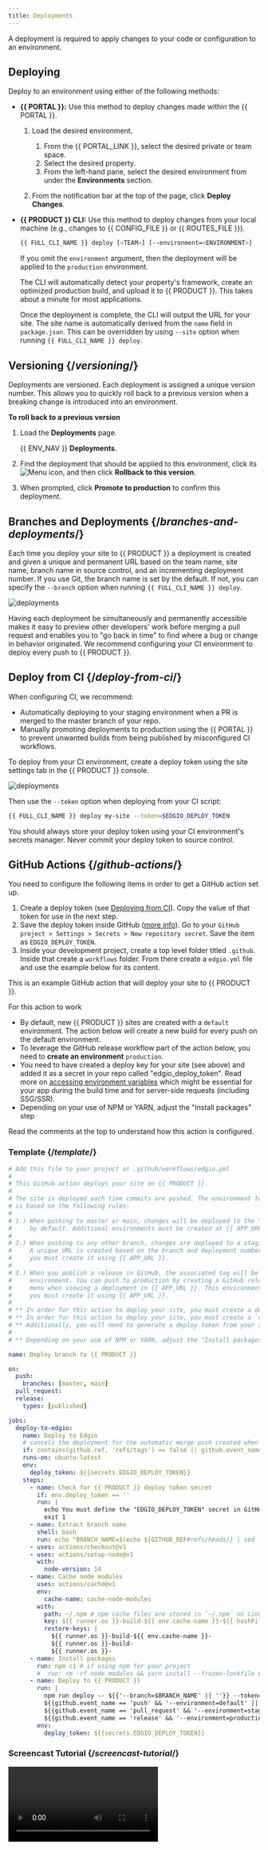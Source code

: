 ```yaml
---
title: Deployments
---
```


A deployment is required to apply changes to your code or configuration to an environment. 

## Deploying 

Deploy to an environment using either of the following methods:

-   **{{ PORTAL }}:** Use this method to deploy changes made within the {{ PORTAL }}. 
    1.  Load the desired environment.

        1.  From the {{ PORTAL_LINK }}, select the desired private or team space.
        2.  Select the desired property.
        3.  From the left-hand pane, select the desired environment from under the **Environments** section.

    2.  From the notification bar at the top of the page, click **Deploy Changes**.

-   **{{ PRODUCT }} CLI:** Use this method to deploy changes from your local machine (e.g., changes to {{ CONFIG_FILE }} or {{ ROUTES_FILE }}).

    ```bash
    {{ FULL_CLI_NAME }} deploy [<TEAM>] [--environment=<ENVIRONMENT>]
    ```
    <Callout type="info">

      If you omit the `environment` argument, then the deployment will be applied to the `production` environment.

    </Callout>

    The CLI will automatically detect your property's framework, create an optimized production build, and upload it to {{ PRODUCT }}. This takes about a minute for most applications.

    Once the deployment is complete, the CLI will output the URL for your site. The site name is automatically derived from the `name` field in `package.json`. This can be overridden by using `--site` option when running `{{ FULL_CLI_NAME }} deploy`.


## Versioning {/*versioning*/}

Deployments are versioned. Each deployment is assigned a unique version number. This allows you to quickly roll back to a previous version when a breaking change is introduced into an environment. 

**To roll back to a previous version**

1.  Load the **Deployments** page.

    {{ ENV_NAV }} **Deployments**.

2.  Find the deployment that should be applied to this environment, click its <Image inline src="/images/v7/icons/menu-kebab.png" alt="Menu" /> icon, and then click **Rollback to this version**.

3.  When prompted, click **Promote to production** to confirm this deployment.

## Branches and Deployments {/*branches-and-deployments*/}

Each time you deploy your site to {{ PRODUCT }} a deployment is created and given a unique and permanent URL based on the team name, site name, branch name in source control, and an incrementing deployment number. If you use Git, the branch name is set by the default. If not, you can specify the `--branch` option when running `{{ FULL_CLI_NAME }} deploy`.

![deployments](/images/deploying/deployments.png)

Having each deployment be simultaneously and permanently accessible makes it easy to preview other developers' work before merging a pull request and enables you to "go back in time" to find where a bug or change in behavior originated. We recommend configuring your CI environment to deploy every push to {{ PRODUCT }}.

## Deploy from CI {/*deploy-from-ci*/}

When configuring CI, we recommend:

-   Automatically deploying to your staging environment when a PR is merged to the master branch of your repo.
-   Manually promoting deployments to production using the {{ PORTAL }} to prevent unwanted builds from being published by misconfigured CI workflows.

To deploy from your CI environment, create a deploy token using the site settings tab in the {{ PRODUCT }} console.

![deployments](/images/deploying/token.png)

Then use the `--token` option when deploying from your CI script:

```bash
{{ FULL_CLI_NAME }} deploy my-site --token=$EDGIO_DEPLOY_TOKEN
```

You should always store your deploy token using your CI environment's secrets manager. Never commit your deploy token to source control.

## GitHub Actions {/*github-actions*/}

You need to configure the following items in order to get a GitHub action set up.

1. Create a deploy token (see [Deploying from CI](#deploy-from-ci)). Copy the value of that token for use in the next step.
2. Save the deploy token inside GitHub ([more info](https://docs.github.com/en/actions/security-guides/encrypted-secrets#using-encrypted-secrets-in-a-workflow)). Go to your `GitHub project > Settings > Secrets > New repository secret`. Save the item as `EDGIO_DEPLOY_TOKEN`.
3. Inside your development project, create a top level folder titled `.github`. Inside that create a `workflows` folder. From there create a `edgio.yml` file and use the example below for its content.

This is an example GitHub action that will deploy your site to {{ PRODUCT }}.

For this action to work

- By default, new {{ PRODUCT }} sites are created with a `default` environment. The action below will create a new build for every push on the default environment.
- To leverage the GitHub release workflow part of the action below, you need to **create an environment** `production`.
- You need to have created a deploy key for your site (see above) and added it as a secret in your repo called "edgio_deploy_token". Read more on [accessing environment variables](/guides/basics/environments#accessing-environment-variables) which might be essential for your app during the build time and for server-side requests (including SSG/SSR).
- Depending on your use of NPM or YARN, adjust the "Install packages" step

Read the comments at the top to understand how this action is configured.

### Template {/*template*/}

```yml
# Add this file to your project at .github/workflows/edgio.yml
#
# This GitHub action deploys your site on {{ PRODUCT }}.
#
# The site is deployed each time commits are pushed. The environment to which the changes are deployed
# is based on the following rules:
#
# 1.) When pushing to master or main, changes will be deployed to the "default" environment. This environment exists
#     by default. Additional environments must be created at {{ APP_URL }}.
#
# 2.) When pushing to any other branch, changes are deployed to a staging environment when a pull request is opened.
#     A unique URL is created based on the branch and deployment number. This environment does not exist by default,
#     you must create it using {{ APP_URL }}.
#
# 3.) When you publish a release in GitHub, the associated tag will be deployed to the production
#     environment. You can push to production by creating a GitHub release, or by using the "Promote to Environment"
#     menu when viewing a deployment in {{ APP_URL }}. This environment does not exist by default,
#     you must create it using {{ APP_URL }}.
#
# ** In order for this action to deploy your site, you must create a deploy token from the site settings page
# ** In order for this action to deploy your site, you must create a `deploy` command in your package.json scripts (an example is at https://github.com/layer0-docs/layer0-docs/blob/master/package.json#L11).
# ** Additionally, you will need to generate a deploy token from your site settings in {{ APP_URL }} and configure it as a secret called "EDGIO_DEPLOY_TOKEN" in your repo on GitHub.
#
# ** Depending on your use of NPM or YARN, adjust the "Install packages" step

name: Deploy branch to {{ PRODUCT }}

on:
  push:
    branches: [master, main]
  pull_request:
  release:
    types: [published]

jobs:
  deploy-to-edgio:
    name: Deploy to Edgio
    # cancels the deployment for the automatic merge push created when tagging a release
    if: contains(github.ref, 'refs/tags') == false || github.event_name == 'release'
    runs-on: ubuntu-latest
    env:
      deploy_token: ${{secrets.EDGIO_DEPLOY_TOKEN}}
    steps:
      - name: Check for {{ PRODUCT }} deploy token secret
        if: env.deploy_token == ''
        run: |
          echo You must define the "EDGIO_DEPLOY_TOKEN" secret in GitHub project settings
          exit 1
      - name: Extract branch name
        shell: bash
        run: echo "BRANCH_NAME=$(echo ${GITHUB_REF#refs/heads/} | sed 's/\//_/g')" >> $GITHUB_ENV
      - uses: actions/checkout@v1
      - uses: actions/setup-node@v1
        with:
          node-version: 14
      - name: Cache node modules
        uses: actions/cache@v1
        env:
          cache-name: cache-node-modules
        with:
          path: ~/.npm # npm cache files are stored in `~/.npm` on Linux/macOS
          key: ${{ runner.os }}-build-${{ env.cache-name }}-${{ hashFiles('**/package-lock.json') }}
          restore-keys: |
            ${{ runner.os }}-build-${{ env.cache-name }}-
            ${{ runner.os }}-build-
            ${{ runner.os }}-
      - name: Install packages
        run: npm ci # if using npm for your project
        #  run: rm -rf node_modules && yarn install --frozen-lockfile # if using yarn for your project
      - name: Deploy to {{ PRODUCT }}
        run: |
          npm run deploy -- ${{'--branch=$BRANCH_NAME' || ''}} --token=$deploy_token  \
          ${{github.event_name == 'push' && '--environment=default' || ''}} \
          ${{github.event_name == 'pull_request' && '--environment=staging' || ''}} \
          ${{github.event_name == 'release' && '--environment=production' || ''}}
        env:
          deploy_token: ${{secrets.EDGIO_DEPLOY_TOKEN}}
```

### Screencast Tutorial {/*screencast-tutorial*/}

<Video src="https://player.vimeo.com/video/691593915"/>

## Jenkins Pipeline {/*jenkins-pipeline*/}

Here is an example Jenkins pipeline that deploys your site to {{ PRODUCT }}:

This guide assumes:

- Your project is hosted on GitHub
- You have a Jenkins environment configured with Docker and to receive GitHub `push` events
- You have created environments called "staging" and "production"
- You have created a deploy key for your site and added it as an environment variable in your Jenkins configuration called "edgio_deploy_token".

```groovy
// Add this file to your project at ./Jenkinsfile
//
// This Jenkins pipeline deploys your site on {{ PRODUCT }}.
//
// The site is deployed each time commits are pushed. The environment to which the changes are deployed
// is based on the following rules:
//
// 1.) When pushing to `master`, changes are deployed to the "staging" environment. This environment does not exist
//     by default. You must create it using {{ APP_URL }}.
// 2.) When pushing to any other branch, changes are deployed to the default environment. An unique URL is created
//     based on the branch and deployment number.
// 3.) To deploy to the "production" environment, use {{ APP_URL }} to promote the build. This environment does not
//     exist by default, you must create it using {{ APP_URL }}.
//
// In order for this pipeline to deploy your site, you must create a deploy token from the site settings page
// in {{ APP_URL }} and configure it as an environment variable called "edgio_deploy_token" in your Jenkins configuration.

pipeline {
  agent {
    docker {
      image "node:14-alpine"
    }
  }
  environment {
    REPO_URL = "https://github.com/{your-org}/{your-repo}/" // (required)

    npm_config_cache = "npm-cache"
    HOME = "."
  }
  stages {
    stage("Checking environment") {
      when {
        expression {
          env.edgio_deploy_token == null
        }
      }
      steps {
        echo "You must define the 'edgio_deploy_token' secret in your environment variables"
        sh "exit 1"
      }
    }
    stage("Install packages") {
      steps {
        sh "npm i"
      }
    }
    stage("Deploy to {{ PRODUCT }}") {
      steps {
        script {
          def branch = env.GIT_BRANCH // typically referenced as `origin/{branch}`
          def url = env.REPO_URL
          env.{{ PRODUCT_NAME_UPPER }}_COMMIT_URL = (url.endsWith("/") ? url : url + "/") + "commit/$GIT_COMMIT"
          env.BRANCH_NAME = branch.tokenize("/").last()
          env.{{ PRODUCT_NAME_UPPER }}_ENV_ARG = (env.BRANCH_NAME != "master") ? "--branch=$BRANCH_NAME" : "--environment=staging"
        }
        sh "npm run deploy -- --token=$edgio_deploy_token ${{{ PRODUCT_NAME_UPPER }}_ENV_ARG} --commit-url=${{{ PRODUCT_NAME_UPPER }}_COMMIT_URL}"
      }
    }
  }
}
```

## GitLab CI/CD {/*gitlab-cicd*/}

Here is an example GitLab CI/CD configuration that deploys your site to {{ PRODUCT }}:

This guide assumes:

- Your repository is hosted on GitLab
- Your default git branch is named `master` or `main`
- You have created environments called "staging" and "production"
- You have created a deploy key for your site and added it as a variable in your GitLab project's CI/CD settings page, named "EDGIO_DEPLOY_TOKEN"

```yml
# Add this file to your project at .gitlab-ci.yml
#
# This GitLab CI/CD configuration deploys your site on {{ PRODUCT }}.
#
# The site is deployed each time commits are pushed. The environment to which the changes are deployed
# is based on the following rules:
#
# 1.) When pushing to master or main, changes deployed to the "staging" environment. This environment does
#     not exist by default. You must create it using {{ APP_URL }}.
# 2.) When pushing to any other branch, changes are deployed to the default environment. A unique URL is
#     created based on the branch and deployment number.
# 3.) When you push a tag to GitLab, it will be deployed to the production environment. This environment does
#     not exist by default, you must create it using {{ APP_URL }}. Therefore, you can push to
#     production by creating a tag, or by using the "Promote to Environment" menu when viewing a deployment
#     in {{ APP_URL }}.
#
# In order for this pipeline to deploy your site, you must create a deploy token from the site settings page
# in {{ APP_URL }} and configure it as a variable called "EDGIO_DEPLOY_TOKEN" in your GitLab
# project's settings page. You should mask this variable to prevent it from appearing in logs.

image: node:14

stages:
  - deploy

cache:
  key: npm
  paths:
    - .npm/

edgio_deploy:
  stage: deploy
  rules:
    - if: '$CI_PIPELINE_SOURCE != "push"'
      when: never
    - if: '$CI_COMMIT_BRANCH == "master" || $CI_COMMIT_BRANCH == "main"'
      variables:
        EDGIO_DEPLOY_PARAM: ' --environment=staging'
    - if: '$CI_COMMIT_TAG'
      variables:
        EDGIO_DEPLOY_PARAM: ' --environment=production'
    - if: '$CI_COMMIT_BRANCH'
      variables:
        EDGIO_DEPLOY_PARAM: ''
  before_script:
    - npm ci --cache .npm --prefer-offline
  script:
    - npm run {{ FULL_CLI_NAME }}:deploy -- --token=$EDGIO_DEPLOY_TOKEN --non-interactive --branch=$CI_COMMIT_BRANCH$EDGIO_DEPLOY_PARAM
```
